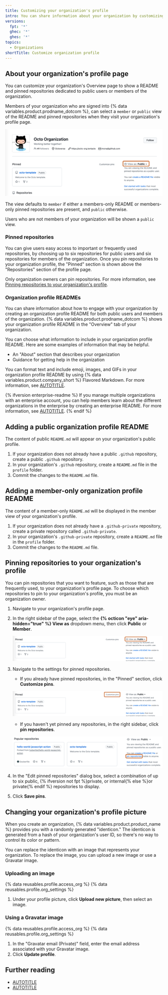 ```yaml
---
title: Customizing your organization's profile
intro: You can share information about your organization by customizing your organization's profile.
versions:
  fpt: '*'
  ghec: '*'
  ghes: '*'
topics:
  - Organizations
shortTitle: Customize organization profile
---
```



## About your organization's profile page

You can customize your organization's Overview page to show a README and pinned repositories dedicated to public users or members of the organization.

Members of your organization who are signed into {% data variables.product.prodname_dotcom %}, can select a `member` or `public` view of the README and pinned repositories when they visit your organization's profile page.

![Screenshot of an organization's profile page. In the right sidebar, a dropdown menu, labeled "View as: Public", is outlined in dark orange.](/assets/images/help/organizations/profile-view-switcher-public.png)

The view defaults to `member` if either a members-only README or members-only pinned repositories are present, and `public` otherwise.

Users who are not members of your organization will be shown a `public` view.

### Pinned repositories

You can give users easy access to important or frequently used repositories, by choosing up to six repositories for public users and six repositories for members of the organization. Once you pin repositories to your organization profile, the "Pinned" section is shown above the "Repositories" section of the profile page.

Only organization owners can pin repositories. For more information, see [Pinning repositories to your organization's profile](#pinning-repositories-to-your-organizations-profile).

### Organization profile READMEs

You can share information about how to engage with your organization by creating an organization profile README for both public users and members of the organization. {% data variables.product.prodname_dotcom %} shows your organization profile README in the "Overview" tab of your organization.

You can choose what information to include in your organization profile README. Here are some examples of information that may be helpful.

* An "About" section that describes your organization
* Guidance for getting help in the organization

You can format text and include emoji, images, and GIFs in your organization profile README by using {% data variables.product.company_short %} Flavored Markdown. For more information, see [AUTOTITLE](/get-started/writing-on-github/getting-started-with-writing-and-formatting-on-github).

{% ifversion enterprise-readme %}
If you manage multiple organizations with an enterprise account, you can help members learn about the different organizations in the enterprise by creating an enterprise README. For more information, see [AUTOTITLE](/admin/managing-your-enterprise-account/creating-a-readme-for-an-enterprise).
{% endif %}

## Adding a public organization profile README

The content of public `README.md` will appear on your organization's public profile.

1. If your organization does not already have a public `.github` repository, create a public `.github` repository.
1. In your organization's `.github` repository, create a `README.md` file in the `profile` folder.
1. Commit the changes to the `README.md` file.

## Adding a member-only organization profile README

The content of a member-only `README.md` will be displayed in the member view of your organization's profile.

1. If your organization does not already have a `.github-private` repository, create a private repository called `.github-private`.
1. In your organization's `.github-private` repository, create a `README.md` file in the `profile` folder.
1. Commit the changes to the `README.md` file.

## Pinning repositories to your organization's profile

You can pin repositories that you want to feature, such as those that are frequently used, to your organization's profile page. To choose which repositories to pin to your organization's profile, you must be an organization owner.

1. Navigate to your organization's profile page.
1. In the right sidebar of the page, select the **{% octicon "eye" aria-hidden="true" %} View as** dropdown menu, then click **Public** or **Member**.

   ![Screenshot of an organization's profile page. In the left sidebar, a dropdown menu, labeled "View as: public" is outlined in dark orange.](/assets/images/help/organizations/org-profile-view.png)
1. Navigate to the settings for pinned repositories.

   * If you already have pinned repositories, in the "Pinned" section, click **Customize pins**.

   ![Screenshot of an organization's profile page. In the top-right corner of the "Pinned" section, "Customize pins" is outlined in dark orange.](/assets/images/help/organizations/customize-pins-link.png)

   * If you haven't yet pinned any repositories, in the right sidebar, click **pin repositories**.

   ![Screenshot of an organization's profile page. In the right sidebar, a link, labeled "pin repositories," is outlined in dark orange.](/assets/images/help/organizations/pin-repositories-org-link.png)

1. In the "Edit pinned repositories" dialog box, select a combination of up to six public, {% ifversion not fpt %}private, or internal{% else %}or private{% endif %} repositories to display.
1. Click **Save pins**.

## Changing your organization's profile picture

When you create an organization, {% data variables.product.product_name %} provides you with a randomly generated "identicon." The identicon is generated from a hash of your organization's user ID, so there's no way to control its color or pattern.

You can replace the identicon with an image that represents your organization. To replace the image, you can upload a new image or use a Gravatar image.

### Uploading an image

{% data reusables.profile.access_org %}
{% data reusables.profile.org_settings %}
1. Under your profile picture, click **Upload new picture**, then select an image.

### Using a Gravatar image

{% data reusables.profile.access_org %}
{% data reusables.profile.org_settings %}
1. In the "Gravatar email (Private)" field, enter the email address associated with your Gravatar image.
1. Click **Update profile**.

## Further reading

* [AUTOTITLE](/repositories/managing-your-repositorys-settings-and-features/customizing-your-repository/about-readmes)
* [AUTOTITLE](/account-and-profile/setting-up-and-managing-your-github-profile/customizing-your-profile/managing-your-profile-readme)
